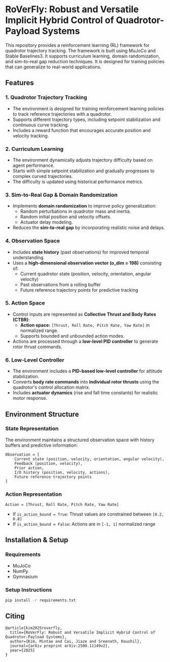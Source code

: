# RoVerFly: Robust and Versatile Implicit Hybrid Control of Quadrotor-Payload Systems

This repository provides a reinforcement learning (RL) framework for quadrotor trajectory tracking. The framework is built using MuJoCo and Stable Baselines3. It supports curriculum learning, domain randomization, and sim-to-real gap reduction techniques. It is designed for training policies that can generalize to real-world applications.

## Features

### 1. Quadrotor Trajectory Tracking
- The environment is designed for training reinforcement learning policies to track reference trajectories with a quadrotor.
- Supports different trajectory types, including setpoint stabilization and continuous curve tracking.
- Includes a reward function that encourages accurate position and velocity tracking.

### 2. Curriculum Learning
- The environment dynamically adjusts trajectory difficulty based on agent performance.
- Starts with simple setpoint stabilization and gradually progresses to complex curved trajectories.
- The difficulty is updated using historical performance metrics.

### 3. Sim-to-Real Gap & Domain Randomization
- Implements **domain randomization** to improve policy generalization:
  - Random perturbations in quadrotor mass and inertia.
  - Random initial position and velocity offsets.
  - Actuator delay modeling.
- Reduces the **sim-to-real gap** by incorporating realistic noise and delays.

### 4. Observation Space
- Includes **state history** (past observations) for improved temporal understanding.
- Uses a **high-dimensional observation vector (o_dim = 198)** consisting of:
  - Current quadrotor state (position, velocity, orientation, angular velocity)
  - Past observations from a rolling buffer
  - Future reference trajectory points for predictive tracking

### 5. Action Space
- Control inputs are represented as **Collective Thrust and Body Rates (CTBR)**:
  - **Action space:** `[Thrust, Roll Rate, Pitch Rate, Yaw Rate]` in normalized range.
  - Supports bounded and unbounded action modes.
- Actions are processed through a **low-level PID controller** to generate rotor thrust commands.

### 6. Low-Level Controller
- The environment includes a **PID-based low-level controller** for attitude stabilization.
- Converts **body rate commands** into **individual rotor thrusts** using the quadrotor's control allocation matrix.
- Includes **actuator dynamics** (rise and fall time constants) for realistic motor response.

## Environment Structure

### **State Representation**
The environment maintains a structured observation space with history buffers and predictive information:
```
Observation = [
    Current state (position, velocity, orientation, angular velocity),
    Feedback (position, velocity),
    Prior action,
    I/O history (position, velocity, actions),
    Future reference trajectory points
]
```

### **Action Representation**
```
Action = [Thrust, Roll Rate, Pitch Rate, Yaw Rate]
```
- If `is_action_bound = True`: Thrust values are constrained between `[0.2, 0.8]`
- If `is_action_bound = False`: Actions are in `[-1, 1]` normalized range

## Installation & Setup
### **Requirements**
- MuJoCo
- NumPy
- Gymnasium

### **Setup Instructions**
```sh
pip install -r requirements.txt
```

## **Citing**

```
@article{kim2025roverfly,
  title={RoVerFly: Robust and Versatile Implicit Hybrid Control of Quadrotor-Payload Systems},
  author={Kim, Mintae and Cai, Jiaze and Sreenath, Koushil},
  journal={arXiv preprint arXiv:2509.11149v2},
  year={2025}
}
```
